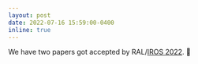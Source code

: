 ```yaml
---
layout: post
date: 2022-07-16 15:59:00-0400
inline: true
---
```


We have two papers got accepted by RAL/[IROS 2022](https://iros2022.org/). :tada: